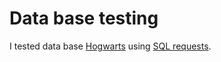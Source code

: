 # Data base testing 
I tested data base [Hogwarts](https://drive.google.com/drive/u/3/folders/1MC0AttnmlAmugifFlX3hG6pssYZDqpPB) using [SQL requests](https://docs.google.com/document/d/1O-hRzw4ttEbJBk_6UkSwk8Zr4HlWVuaZ9TJeEwOpiIs/edit).

